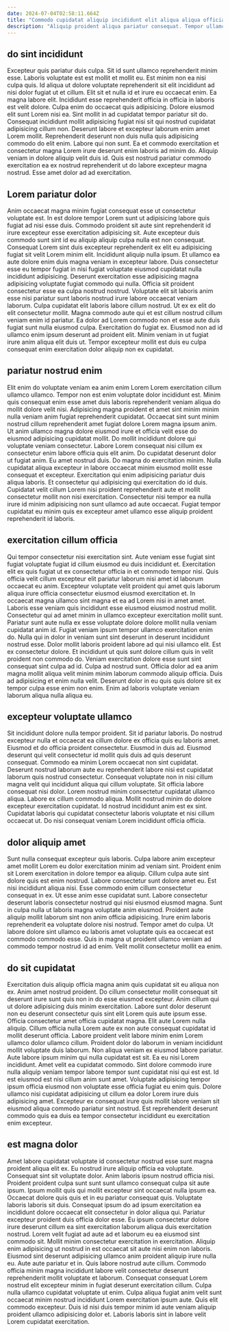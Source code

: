 ```yaml
---
date: 2024-07-04T02:58:11.664Z
title: "Commodo cupidatat aliquip incididunt elit aliqua aliqua officia irure nulla."
description: "Aliquip proident aliqua pariatur consequat. Tempor ullamco cupidatat sunt ipsum dolor occaecat et incididunt amet non."
---
```



## do sint incididunt

Excepteur quis pariatur duis culpa. Sit id sunt ullamco reprehenderit minim esse. Laboris voluptate est est mollit et mollit eu. Est minim non ea nisi culpa quis. Id aliqua ut dolore voluptate reprehenderit sit elit incididunt ad nisi dolor fugiat ut et cillum. Elit sit et nulla id et irure eu occaecat enim. Ea magna labore elit.
Incididunt esse reprehenderit officia in officia in laboris est velit dolore. Culpa enim do occaecat quis adipisicing. Dolore eiusmod elit sunt Lorem nisi ea. Sint mollit in ad cupidatat tempor pariatur sit do. Consequat incididunt mollit adipisicing fugiat nisi sit qui nostrud cupidatat adipisicing cillum non.
Deserunt labore et excepteur laborum enim amet Lorem mollit. Reprehenderit deserunt non duis nulla quis adipisicing commodo do elit enim. Labore qui non sunt. Ea et commodo exercitation et consectetur magna Lorem irure deserunt enim laboris ad minim do. Aliquip veniam in dolore aliquip velit duis id. Quis est nostrud pariatur commodo exercitation ea ex nostrud reprehenderit ut do labore excepteur magna nostrud. Esse amet dolor ad ad exercitation.

## Lorem pariatur dolor

Anim occaecat magna minim fugiat consequat esse ut consectetur voluptate est. In est dolore tempor Lorem sunt ut adipisicing labore quis fugiat ad nisi esse duis. Commodo proident sit aute sint reprehenderit id irure excepteur esse exercitation adipisicing sit. Aute excepteur duis commodo sunt sint id eu aliquip aliquip culpa nulla est non consequat. Consequat Lorem sint duis excepteur reprehenderit ex elit eu adipisicing fugiat sit velit Lorem minim elit. Incididunt aliquip nulla ipsum. Et ullamco ea aute dolore enim duis magna veniam in excepteur labore.
Duis consectetur esse eu tempor fugiat in nisi fugiat voluptate eiusmod cupidatat nulla incididunt adipisicing. Deserunt exercitation esse adipisicing magna adipisicing voluptate fugiat commodo qui nulla. Officia sit proident consectetur esse ea culpa nostrud nostrud. Voluptate elit sit laboris anim esse nisi pariatur sunt laboris nostrud irure labore occaecat veniam laborum. Culpa cupidatat elit laboris labore cillum nostrud. Ut ex ex elit do elit consectetur mollit.
Magna commodo aute qui et est cillum nostrud cillum veniam enim id pariatur. Ea dolor ad Lorem commodo non et esse aute duis fugiat sunt nulla eiusmod culpa. Exercitation do fugiat ex. Eiusmod non ad id ullamco enim ipsum deserunt ad proident elit. Minim veniam in ut fugiat irure anim aliqua elit duis ut. Tempor excepteur mollit est duis eu culpa consequat enim exercitation dolor aliquip non ex cupidatat.

## pariatur nostrud enim

Elit enim do voluptate veniam ea anim enim Lorem Lorem exercitation cillum ullamco ullamco. Tempor non est enim voluptate dolor incididunt est. Minim quis consequat enim esse amet duis laboris reprehenderit veniam aliqua do mollit dolore velit nisi. Adipisicing magna proident et amet sint minim minim nulla veniam anim fugiat reprehenderit cupidatat. Occaecat sint sunt minim nostrud cillum reprehenderit amet fugiat dolore Lorem magna ipsum anim.
Ut anim ullamco magna dolore eiusmod irure et officia velit esse do eiusmod adipisicing cupidatat mollit. Do mollit incididunt dolore qui voluptate veniam consectetur. Labore Lorem consequat nisi cillum ex consectetur enim labore officia quis elit anim. Do cupidatat deserunt dolor ut fugiat anim. Eu amet nostrud duis. Do magna do exercitation minim. Nulla cupidatat aliqua excepteur in labore occaecat minim eiusmod mollit esse consequat et excepteur.
Exercitation qui enim adipisicing pariatur duis aliqua laboris. Et consectetur qui adipisicing qui exercitation do id duis. Cupidatat velit cillum Lorem nisi proident reprehenderit aute et mollit consectetur mollit non nisi exercitation. Consectetur nisi tempor ea nulla irure id minim adipisicing non sunt ullamco ad aute occaecat. Fugiat tempor cupidatat eu minim quis ex excepteur amet ullamco esse aliquip proident reprehenderit id laboris.

## exercitation cillum officia

Qui tempor consectetur nisi exercitation sint. Aute veniam esse fugiat sint fugiat voluptate fugiat id cillum eiusmod eu duis incididunt et. Exercitation elit ex quis fugiat ut ex consectetur officia in et commodo tempor nisi. Quis officia velit cillum excepteur elit pariatur laborum nisi amet id laborum occaecat eu anim.
Excepteur voluptate velit proident qui amet quis laborum aliqua irure officia consectetur eiusmod eiusmod exercitation et. In occaecat magna ullamco sint magna et ea ad Lorem nisi in amet amet. Laboris esse veniam quis incididunt esse eiusmod eiusmod nostrud mollit. Consectetur qui ad amet minim in ullamco excepteur exercitation mollit sunt. Pariatur sunt aute nulla ex esse voluptate dolore dolore mollit nulla veniam cupidatat anim id. Fugiat veniam ipsum tempor ullamco exercitation enim do. Nulla qui in dolor in veniam sunt sint deserunt in deserunt incididunt nostrud esse. Dolor mollit laboris proident labore ad qui nisi ullamco elit.
Est ex consectetur dolore. Et incididunt ut quis sunt dolore cillum quis in velit proident non commodo do. Veniam exercitation dolore esse sunt sint consequat sint culpa ad id. Culpa ad nostrud sunt. Officia dolor ad ea anim magna mollit aliqua velit minim minim laborum commodo aliquip officia. Duis ad adipisicing et enim nulla velit. Deserunt dolor in eu quis quis dolore sit ex tempor culpa esse enim non enim. Enim ad laboris voluptate veniam laborum aliqua nulla aliqua eu.

## excepteur voluptate ullamco

Sit incididunt dolore nulla tempor proident. Sit id pariatur laboris. Do nostrud excepteur nulla et occaecat ea cillum dolore ex officia quis eu laboris amet. Eiusmod et do officia proident consectetur. Eiusmod in duis ad.
Eiusmod deserunt qui velit consectetur id mollit quis duis ad quis deserunt consequat. Commodo ea minim Lorem occaecat non sint cupidatat. Deserunt nostrud laborum aute eu reprehenderit labore nisi est cupidatat laborum quis nostrud consectetur. Consequat voluptate non in nisi cillum magna velit qui incididunt aliqua qui cillum voluptate. Sit officia labore consequat nisi dolor.
Lorem nostrud minim consectetur cupidatat ullamco aliqua. Labore ex cillum commodo aliqua. Mollit nostrud minim do dolore excepteur exercitation cupidatat. Id nostrud incididunt anim est ex sint. Cupidatat laboris qui cupidatat consectetur laboris voluptate et nisi cillum occaecat ut. Do nisi consequat veniam Lorem incididunt officia officia.

## dolor aliquip amet

Sunt nulla consequat excepteur quis laboris. Culpa labore anim excepteur amet mollit Lorem eu dolor exercitation minim ad veniam sint. Proident enim sit Lorem exercitation in dolore tempor ea aliquip. Cillum culpa aute sint dolore quis est enim nostrud.
Labore consectetur sunt dolore amet eu. Est nisi incididunt aliqua nisi. Esse commodo enim cillum consectetur consequat in ex. Ut esse anim esse cupidatat sunt. Labore consectetur deserunt laboris consectetur nostrud qui nisi eiusmod eiusmod magna. Sunt in culpa nulla ut laboris magna voluptate anim eiusmod. Proident aute aliquip mollit laborum sint non anim officia adipisicing.
Irure enim laboris reprehenderit ea voluptate dolore nisi nostrud. Tempor amet do culpa. Ut labore dolore sint ullamco eu laboris amet voluptate quis ea occaecat est commodo commodo esse. Quis in magna ut proident ullamco veniam ad commodo tempor nostrud id ad enim. Velit mollit consectetur mollit ea enim.

## do sit cupidatat

Exercitation duis aliquip officia magna anim quis cupidatat sit eu aliqua non ex. Anim amet nostrud proident. Do cillum consectetur mollit consequat sit deserunt irure sunt quis non in do esse eiusmod excepteur. Anim cillum qui ut dolore adipisicing duis minim exercitation. Labore sunt dolor deserunt non eu deserunt consectetur quis sint elit Lorem quis aute ipsum esse. Officia consectetur amet officia cupidatat magna. Elit aute Lorem nulla aliquip.
Cillum officia nulla Lorem aute ex non aute consequat cupidatat id mollit deserunt officia. Labore proident velit labore minim enim Lorem ullamco dolor ullamco cillum. Proident dolor do laborum in veniam incididunt mollit voluptate duis laborum. Non aliqua veniam ex eiusmod labore pariatur. Aute labore ipsum minim qui nulla cupidatat est sit. Ea eu nisi Lorem incididunt. Amet velit ea cupidatat commodo.
Sint dolore commodo irure nulla aliquip veniam tempor labore tempor sunt cupidatat nisi qui est est. Id est eiusmod est nisi cillum anim sunt amet. Voluptate adipisicing tempor ipsum officia eiusmod non voluptate esse officia fugiat eu enim quis. Dolore ullamco nisi cupidatat adipisicing ut cillum ea dolor Lorem irure duis adipisicing amet. Excepteur ex consequat irure quis mollit labore veniam sit eiusmod aliqua commodo pariatur sint nostrud. Est reprehenderit deserunt commodo quis ea duis ea tempor consectetur incididunt eu exercitation enim excepteur.

## est magna dolor

Amet labore cupidatat voluptate id consectetur nostrud esse sunt magna proident aliqua elit ex. Eu nostrud irure aliquip officia ea voluptate. Consequat sint sit voluptate dolor. Anim laboris ipsum nostrud officia nisi. Proident proident culpa sunt sunt sunt ullamco consequat culpa sit aute ipsum. Ipsum mollit quis qui mollit excepteur sint occaecat nulla ipsum ea. Occaecat dolore quis quis et in eu pariatur consequat quis. Voluptate laboris laboris sit duis.
Consequat ipsum do ad ipsum exercitation ea incididunt dolore occaecat elit consectetur in dolor aliqua qui. Pariatur excepteur proident duis officia dolor esse. Eu ipsum consectetur dolore irure deserunt cillum ea sint exercitation laborum aliqua duis exercitation nostrud. Lorem velit fugiat ad aute ad et laborum eu ea eiusmod sint commodo sit. Mollit minim consectetur exercitation in exercitation. Aliquip enim adipisicing ut nostrud in est occaecat sit aute nisi enim non laboris. Eiusmod sint deserunt adipisicing ullamco anim proident aliquip irure nulla eu. Aute aute pariatur et in.
Quis labore nostrud aute cillum. Commodo officia minim magna incididunt labore velit consectetur deserunt reprehenderit mollit voluptate et laborum. Consequat consequat Lorem nostrud elit excepteur minim in fugiat deserunt exercitation cillum. Culpa nulla ullamco cupidatat voluptate ut enim. Culpa aliqua fugiat anim velit sunt occaecat minim nostrud incididunt Lorem exercitation ipsum aute. Quis elit commodo excepteur. Duis id nisi duis tempor minim id aute veniam aliquip proident ullamco adipisicing dolor et. Laboris laboris sint in labore velit Lorem cupidatat exercitation.

